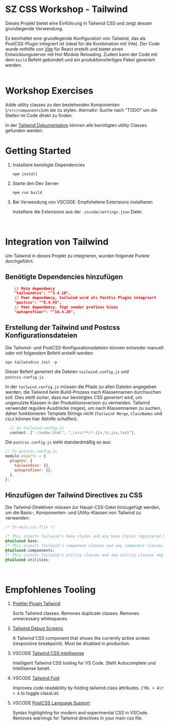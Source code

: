 # SZ CSS Workshop - Tailwind

Dieses Projekt bietet eine Einführung in Tailwind CSS und zeigt dessen grundlegende Verwendung.

Es beinhaltet eine grundlegende Konfiguration von Tailwind, das als PostCSS-Plugin integriert ist (ideal für die Kombination mit Vite).
Der Code wurde mithilfe von [Vite] für React erstellt und bietet einen Entwicklungsserver mit Hot Module Reloading.
Zudem kann der Code mit dem `build` Befehl gebündelt und ein produktionsfertiges Paket generiert werden.
<br><br>

# Workshop Exercises

Adde utility classes zu den bestehenden Komponenten (`/src/components`)um sie zu stylen.
Alernativ: Suche nach "TODO" um die Stellen im Code direkt zu finden.

In der [Tailwind Dokumentation] können alle benötigten utility Classes gefunden werden.

# Getting Started

1.  Installiere benötigte Dependencies

    ```
    npm install
    ```

2.  Starte den Dev Server

    ```
    npm run build
    ```

3.  Bei Verwendung von VSCODE: Empfohelene Extensions installieren

    Installiere die Extensions aus der `.vscode/settings.json` Datei.

    <br>

# Integration von Tailwind

Um Tailwind in dieses Projekt zu integrieren, wurden folgende Punkte durchgeführt.

## Benötigte Dependencies hinzufügen

```json
    // Main dependency
    "tailwindcss": "^3.4.10",
    // Peer dependency, tailwind wird als PostCss Plugin integriert
    "postcss": "^8.4.45",
    // Peer dependency, fügt vendor prefixes hinzu
    "autoprefixer": "^10.4.20",
```

## Erstellung der Tailwind und Postcss Konfigurationsdateien

Die Tailwind- und PostCSS-Konfigurationsdateien können entweder manuell oder mit folgendem Befehl erstellt werden:

```
npx tailwindcss init -p
```

Dieser Befehl generiert die Dateien `tailwind.config.js` und `postcss.config.js`.

In der `tailwind.config.js` müssen die Pfade zu allen Dateien angegeben werden, die Tailwind beim Build-Prozess nach Klassennamen durchsuchen soll. Dies stellt sicher, dass nur benötigtes CSS generiert wird, um ungenutzte Klassen in der Produktionsversion zu vermeiden.
Tailwind verwendet reguläre Ausdrücke (regex), um nach Klassennamen zu suchen, daher funktionieren Template Strings nicht (`Tailwind Merge`, `ClassNames` und `CSLX` können hier Abhilfe schaffen).

```js
  // In tailwind.config.js
  content: ["./index.html", "./src/**/*.{js,ts,jsx,tsx}"],
```

Die `postcss.config.js` sieht standardmäßig so aus:

```js
// In postcss.config.js
module.exports = {
  plugins: {
    tailwindcss: {},
    autoprefixer: {},
  },
};
```

## Hinzufügen der Tailwind Directives zu CSS

Die Tailwind-Direktiven müssen zur Haupt-CSS-Datei hinzugefügt werden, um die Basis-, Komponenten- und Utility-Klassen von Tailwind zu verwenden:

```css
/* In main.css file */

/* This injects Tailwind's base styles and any base styles registered by plugins. */
@tailwind base;
/* This injects Tailwind's component classes and any component classes registered by plugins.*/
@tailwind compoenents;
/* This injects Tailwind's utility classes and any utility classes registered by plugins. */
@tailwind utilities;
```

<br>

# Empfohlenes Tooling

1. [Prettier Plugin Tailwind]

   Sorts Tailwind classes.
   Removes duplicate classes.
   Removes unnecessary whitespaces.

2. [Tailwind Debug Screens]

   A Tailwind CSS component that shows the currently active screen (responsive breakpoint).
   Must be disabled in production.

3. VSCODE [Tailwind CSS Intellisense]

   Intelligent Tailwind CSS tooling for VS Code.
   Stellt Autocomplete und Intellisense bereit.

4. VSCODE [Tailwind Fold]

   Improves code readability by folding tailwind class attributes.
   `CTRL + Alt + A` to toggle classList.

5. VSCODE [PostCSS Language Support]

   Syntax highlighting for modern and experimental CSS in VSCode.
   Removes warnings for Tailwind directives in your main css file.

[Vite]: https://vitejs.dev/
[Prettier Plugin Tailwind]: https://github.com/tailwindlabs/prettier-plugin-tailwindcss
[Tailwind CSS Intellisense]: https://marketplace.visualstudio.com/items?itemName=bradlc.vscode-tailwindcss
[Tailwind Fold]: https://marketplace.visualstudio.com/items?itemName=stivo.tailwind-fold
[PostCSS Language Support]: https://marketplace.visualstudio.com/items?itemName=csstools.postcss
[Tailwind Debug Screens]: https://github.com/jorenvanhee/tailwindcss-debug-screens?tab=readme-ov-file
[Tailwind Dokumentation]: https://tailwindcss.com/docs/
